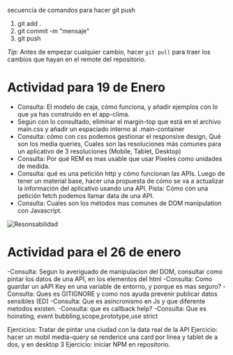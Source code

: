 secuencia de comandos para hacer git push

1) git add .
2) git commit -m "mensaje"
3) git push

*Tip:* Antes de empezar cualquier cambio, hacer ``git pull`` para traer los cambios que hayan en el remote del repositorio.

# Actividad para 19 de Enero

- Consulta: El modelo de caja, cómo funciona, y añadir ejemplos con lo que ya has construido en el app-clima.
- Según con lo consultado, eliminar el margin-top que está en el archivo main.css y añadir un espaciado interno al .main-container
- Consulta: cómo con css podemos gestionar el responsive design, Qué son los media queries, Cuales son las resoluciones más comunes para un aplicativo de 3 resoluciones (Mobile, Tablet, Desktop)
- Consulta: Por qué REM es mas usable que usar Pixeles como unidades de medida.
- Consulta:  qué es una peticiòn http y cómo funcionan las APIs. Luego de tener un material base, hacer una propuesta de cómo se va a actualizar la información del aplicativo usando una API. Pista: Cómo con una petición fetch podemos llamar data de una API.
- Consulta: Cuales son los métodos mas comunes de DOM manipulation con Javascript.

![Resonsabilidad](Diseños/responsabilidad.webp)

# Actividad para el 26 de enero

-Consulta: Segun lo averiguado de manipulacion del DOM, consultar como pintar los datos de una API, en los elementos del html
-Consulta: Como guardar un aAPI Key en una variable de entorno, y porque es mas seguro?
-Consulta: Ques es GITIGNORE y como nos ayuda prevenir publicar datos sensibles (ED)
-Consulta: Que es asincronismo en Js y que diferente metodos existen.
-Consulta: que es callback help?
-Consulta: Que es hoinsting, event bubbling,scope,prototype,use strict

Ejercicios: Tratar de pintar una ciudad con la data real de la API
Ejercicio: hacer un mobil media-query se renderice una card por linea y tablet de a dos, y en desktop 3
Ejercicio: iniciar NPM en repositorio.